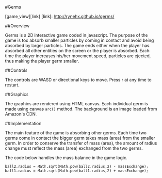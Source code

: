 #Germs

[game_view][link]
[link]: http://rynehx.github.io/germs/

##Overview

Germs is a 2D interactive game coded in javascript. The purpose of the game is too absorb smaller particles by coming in contact and avoid being absorbed by larger particles. The game ends either when the player has absorbed all other entities on the screen or the player is absorbed. Each time the  player increases his/her movement speed, particles are ejected, thus making the player germ smaller.

[show]: https://s3-us-west-1.amazonaws.com/germ/germs+-+show.png

##Controls

The controls are WASD or directional keys to move. Press r at any time to restart.

##Graphics

The graphics are rendered using HTML canvas. Each individual germ is made using canvas `arc()` method. The background is an image loaded from Amazon's CDN.

##Implementation

The main feature of the game is absorbing other germs. Each time two germs come in contact the bigger germ takes mass (area) from the smaller germ. In order to conserve the transfer of mass (area), the amount of radius change must reflect the mass (area) exchanged from the two germs.

The code below handles the mass balance in the game logic.

`ball2.radius = Math.sqrt(Math.pow(ball2.radius,2) - massExchange);
ball1.radius = Math.sqrt(Math.pow(ball1.radius,2) + massExchange);`




[start]: http://rynehx.github.io/germs/

[middle]: http://rynehx.github.io/germs/


[almost_won]: http://rynehx.github.io/germs/
